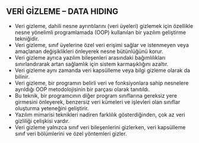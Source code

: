 ## **VERİ GİZLEME – DATA HIDING**

 - Veri gizleme, dahili nesne ayrıntılarını (veri üyeleri) gizlemek için özellikle nesne yönelimli programlamada (OOP) kullanılan bir yazılım geliştirme tekniğidir. 
 - Veri gizleme, sınıf üyelerine özel veri erişimi sağlar ve istenmeyen veya amaçlanan değişiklikleri önleyerek nesne bütünlüğünü korur.
 - Veri gizleme ayrıca yazılım bileşenleri arasındaki bağımlılıkları sınırlandırarak artan sağlamlık için sistem karmaşıklığını azaltır.
 - Veri gizleme aynı zamanda veri kapsülleme veya bilgi gizleme olarak da bilinir.
 - Veri gizleme, bir programın belirli veri ve fonksiyonlara sahip nesnelere ayrıldığı OOP metodolojisinin bir parçası olarak tanıtıldı. 
 - Bu teknik, bir programcının diğer program sınıflarına gereksiz yere girmesini önleyerek, benzersiz veri kümeleri ve işlevleri olan sınıflar oluşturma yeteneğini geliştirir.
 - Yazılım mimarisi teknikleri nadiren farklılık gösterdiğinden, çok az veri gizliliği çelişkisi vardır. 
 - Veri gizleme yalnızca sınıf veri bileşenlerini gizlerken, veri kapsülleme sınıf veri bölümlerini ve özel yöntemleri gizler.
